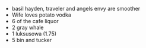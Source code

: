 - basil hayden, traveler and angels envy are smoother
- Wife loves potato vodka 
- 6 of the cafe liquor
- 2 gray whale 
- 1 luksusowa (1.75)
- 5 bin and tucker